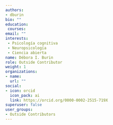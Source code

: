 ```yaml
---
authors:
- dburin
bio: ""
education: 
 courses:
email: ""
interests:
 - Psicología cognitiva
 - Neuropsicología
 - Ciencia abierta
name: Débora I. Burin
role: Outside Contributor
weight: 1
organizations:
- name: 
  url: ""
social:
- icon: orcid
  icon_pack: ai
  link: https://orcid.org/0000-0002-2515-719X
superuser: false
user_groups:
- Outside Contributors
---
```


